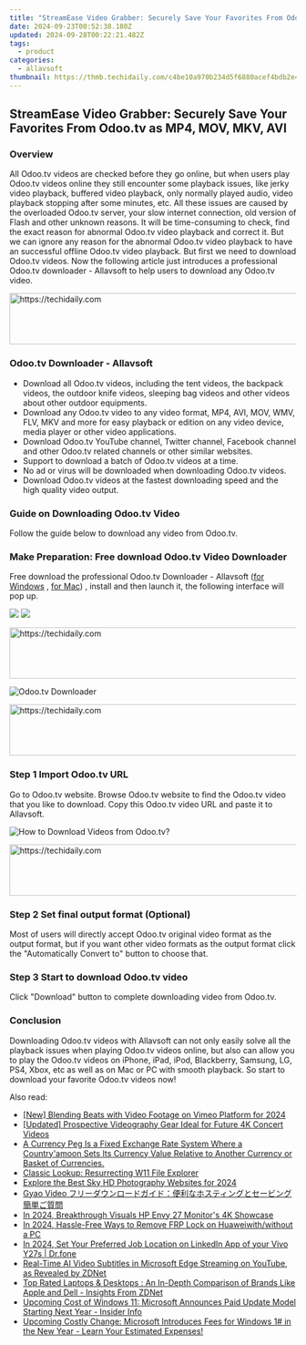 ```yaml
---
title: "StreamEase Video Grabber: Securely Save Your Favorites From Odoo.tv as MP4, MOV, MKV, AVI"
date: 2024-09-23T00:52:38.180Z
updated: 2024-09-28T00:22:21.482Z
tags:
  - product
categories:
  - allavsoft
thumbnail: https://thmb.techidaily.com/c4be10a970b234d5f6880acef4bdb2e4828d9b824f3ccac5078e8475f10ac115.jpg
---
```


## StreamEase Video Grabber: Securely Save Your Favorites From Odoo.tv as MP4, MOV, MKV, AVI

### Overview

All Odoo.tv videos are checked before they go online, but when users play Odoo.tv videos online they still encounter some playback issues, like jerky video playback, buffered video playback, only normally played audio, video playback stopping after some minutes, etc. All these issues are caused by the overloaded Odoo.tv server, your slow internet connection, old version of Flash and other unknown reasons. It will be time-consuming to check, find the exact reason for abnormal Odoo.tv video playback and correct it. But we can ignore any reason for the abnormal Odoo.tv video playback to have an successful offline Odoo.tv video playback. But first we need to download Odoo.tv videos. Now the following article just introduces a professional Odoo.tv downloader - Allavsoft to help users to download any Odoo.tv video.

<!-- affiliate ads begin -->
<a href="https://aligracehair.sjv.io/c/5597632/1868575/19272" target="_top" id="1868575">
  <img src="//a.impactradius-go.com/display-ad/19272-1868575" border="0" alt="https://techidaily.com" width="728" height="90"/>
</a>
<img height="0" width="0" src="https://aligracehair.sjv.io/i/5597632/1868575/19272" style="position:absolute;visibility:hidden;" border="0" />
<!-- affiliate ads end -->

### Odoo.tv Downloader - Allavsoft

* Download all Odoo.tv videos, including the tent videos, the backpack videos, the outdoor knife videos, sleeping bag videos and other videos about other outdoor equipments.
* Download any Odoo.tv video to any video format, MP4, AVI, MOV, WMV, FLV, MKV and more for easy playback or edition on any video device, media player or other video applications.
* Download Odoo.tv YouTube channel, Twitter channel, Facebook channel and other Odoo.tv related channels or other similar websites.
* Support to download a batch of Odoo.tv videos at a time.
* No ad or virus will be downloaded when downloading Odoo.tv videos.
* Download Odoo.tv videos at the fastest downloading speed and the high quality video output.

### Guide on Downloading Odoo.tv Video

Follow the guide below to download any video from Odoo.tv.

### Make Preparation: Free download Odoo.tv Video Downloader

Free download the professional Odoo.tv Downloader - Allavsoft ([for Windows](https://tools.techidaily.com/allavsoft/products/) , [for Mac](https://tools.techidaily.com/allavsoft/products/)) , install and then launch it, the following interface will pop up.

[![](https://www.allavsoft.com/how-to/../images/how-to/free-download-win.jpg)](https://tools.techidaily.com/allavsoft/products/) [![](https://www.allavsoft.com/how-to/../images/how-to/free-download-mac.jpg)](https://tools.techidaily.com/allavsoft/products/)

<!-- affiliate ads begin -->
<a href="https://appsumo.8odi.net/c/5597632/2043856/7443" target="_top" id="2043856">
  <img src="//a.impactradius-go.com/display-ad/7443-2043856" border="0" alt="https://techidaily.com" width="728" height="90"/>
</a>
<img height="0" width="0" src="https://appsumo.8odi.net/i/5597632/2043856/7443" style="position:absolute;visibility:hidden;" border="0" />
<!-- affiliate ads end -->

![Odoo.tv Downloader](https://www.allavsoft.com/how-to/../images/allavsoft/screen-shot-600.jpg)

<!-- affiliate ads begin -->
<a href="https://aligracehair.sjv.io/c/5597632/1896532/19272" target="_top" id="1896532">
  <img src="//a.impactradius-go.com/display-ad/19272-1896532" border="0" alt="https://techidaily.com" width="728" height="90"/>
</a>
<img height="0" width="0" src="https://aligracehair.sjv.io/i/5597632/1896532/19272" style="position:absolute;visibility:hidden;" border="0" />
<!-- affiliate ads end -->

### Step 1 Import Odoo.tv URL

Go to Odoo.tv website. Browse Odoo.tv website to find the Odoo.tv video that you like to download. Copy this Odoo.tv video URL and paste it to Allavsoft.

![How to Download Videos from Odoo.tv?](https://www.allavsoft.com/how-to/../images/how-to/download-rtmp-video/download-rtmp-video.jpg)

<!-- affiliate ads begin -->
<a href="https://appsumo.8odi.net/c/5597632/2105860/7443" target="_top" id="2105860">
  <img src="//a.impactradius-go.com/display-ad/7443-2105860" border="0" alt="https://techidaily.com" width="728" height="90"/>
</a>
<img height="0" width="0" src="https://appsumo.8odi.net/i/5597632/2105860/7443" style="position:absolute;visibility:hidden;" border="0" />
<!-- affiliate ads end -->

### Step 2 Set final output format (Optional)

Most of users will directly accept Odoo.tv original video format as the output format, but if you want other video formats as the output format click the "Automatically Convert to" button to choose that.

### Step 3 Start to download Odoo.tv video

Click "Download" button to complete downloading video from Odoo.tv.

### Conclusion

Downloading Odoo.tv videos with Allavsoft can not only easily solve all the playback issues when playing Odoo.tv videos online, but also can allow you to play the Odoo.tv videos on iPhone, iPad, iPod, Blackberry, Samsung, LG, PS4, Xbox, etc as well as on Mac or PC with smooth playback. So start to download your favorite Odoo.tv videos now!

<ins class="adsbygoogle"
     style="display:block"
     data-ad-format="autorelaxed"
     data-ad-client="ca-pub-7571918770474297"
     data-ad-slot="1223367746"></ins>

<ins class="adsbygoogle"
     style="display:block"
     data-ad-client="ca-pub-7571918770474297"
     data-ad-slot="8358498916"
     data-ad-format="auto"
     data-full-width-responsive="true"></ins>

<span class="atpl-alsoreadstyle">Also read:</span>
<div><ul>
<li><a href="https://vimeo-videos.techidaily.com/new-blending-beats-with-video-footage-on-vimeo-platform-for-2024/"><u>[New] Blending Beats with Video Footage on Vimeo Platform for 2024</u></a></li>
<li><a href="https://fox-glue.techidaily.com/updated-prospective-videography-gear-ideal-for-future-4k-concert-videos/"><u>[Updated] Prospective Videography Gear Ideal for Future 4K Concert Videos</u></a></li>
<li><a href="https://win-docs.techidaily.com/a-currency-peg-is-a-fixed-exchange-rate-system-where-a-countryamoon-sets-its-currency-value-relative-to-another-currency-or-basket-of-currencies/"><u>A Currency Peg Is a Fixed Exchange Rate System Where a Country'amoon Sets Its Currency Value Relative to Another Currency or Basket of Currencies.</u></a></li>
<li><a href="https://win11-tips.techidaily.com/classic-lookup-resurrecting-w11-file-explorer/"><u>Classic Lookup: Resurrecting W11 File Explorer</u></a></li>
<li><a href="https://some-knowledge.techidaily.com/explore-the-best-sky-hd-photography-websites-for-2024/"><u>Explore the Best Sky HD Photography Websites for 2024</u></a></li>
<li><a href="https://some-knowledge.techidaily.com/gyao-video/"><u>Gyao Video フリーダウンロードガイド：便利なホスティングとセービング簡単ご質問</u></a></li>
<li><a href="https://extra-tips.techidaily.com/in-2024-breakthrough-visuals-hp-envy-27-monitors-4k-showcase/"><u>In 2024, Breakthrough Visuals HP Envy 27 Monitor's 4K Showcase</u></a></li>
<li><a href="https://android-frp.techidaily.com/in-2024-hassle-free-ways-to-remove-frp-lock-on-huaweiwithwithout-a-pc-by-drfone-android/"><u>In 2024, Hassle-Free Ways to Remove FRP Lock on Huaweiwith/without a PC</u></a></li>
<li><a href="https://review-topics.techidaily.com/in-2024-set-your-preferred-job-location-on-linkedin-app-of-your-vivo-y27s-drfone-by-drfone-virtual-android/"><u>In 2024, Set Your Preferred Job Location on LinkedIn App of your Vivo Y27s | Dr.fone</u></a></li>
<li><a href="https://win-docs.techidaily.com/real-time-ai-video-subtitles-in-microsoft-edge-streaming-on-youtube-as-revealed-by-zdnet/"><u>Real-Time AI Video Subtitles in Microsoft Edge Streaming on YouTube, as Revealed by ZDNet</u></a></li>
<li><a href="https://win-docs.techidaily.com/top-rated-laptops-and-desktops-an-in-depth-comparison-of-brands-like-apple-and-dell-insights-from-zdnet/"><u>Top Rated Laptops & Desktops : An In-Depth Comparison of Brands Like Apple and Dell - Insights From ZDNet</u></a></li>
<li><a href="https://win-docs.techidaily.com/upcoming-cost-of-windows-11-microsoft-announces-paid-update-model-starting-next-year-insider-info/"><u>Upcoming Cost of Windows 11: Microsoft Announces Paid Update Model Starting Next Year - Insider Info</u></a></li>
<li><a href="https://win-docs.techidaily.com/upcoming-costly-change-microsoft-introduces-fees-for-windows-1-in-the-new-year-learn-your-estimated-expenses/"><u>Upcoming Costly Change: Microsoft Introduces Fees for Windows 1# in the New Year - Learn Your Estimated Expenses!</u></a></li>
</ul></div>

